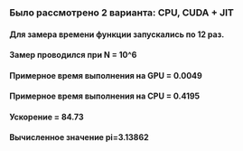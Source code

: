 ### Было рассмотрено 2 варианта: CPU, CUDA + JIT
#### Для замера времени функции запускались по 12 раз.
#### Замер проводился при N = 10^6
#### Примерное время выполнения на GPU = 0.0049
#### Примерное время выполнения на CPU = 0.4195
#### Ускорение = 84.73
#### Вычисленное значение pi=3.13862